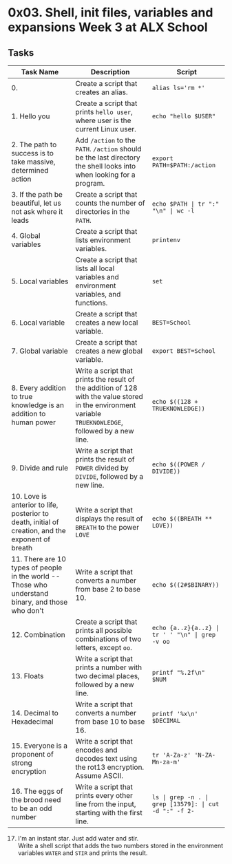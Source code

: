# 0x03. Shell, init files, variables and expansions Week 3 at ALX School
## Tasks
| Task Name | Description | Script |
| --------- | ----------- | ------ |
| 0. <o> | Create a script that creates an alias. | `alias ls='rm *'`
| 1. Hello you | Create a script that prints `hello user`, where user is the current Linux user. | `echo "hello $USER"`
| 2. The path to success is to take massive, determined action | Add `/action` to the `PATH`. `/action` should be the last directory the shell looks into when looking for a program. | `export PATH=$PATH:/action`
| 3. If the path be beautiful, let us not ask where it leads | Create a script that counts the number of directories in the `PATH`. | `echo $PATH \| tr ":" "\n" \| wc -l`
| 4. Global variables | Create a script that lists environment variables. | `printenv`
| 5. Local variables | Create a script that lists all local variables and environment variables, and functions. | `set`
| 6. Local variable | Create a script that creates a new local variable. | `BEST=School`
| 7. Global variable | Create a script that creates a new global variable. | `export BEST=School`
| 8. Every addition to true knowledge is an addition to human power | Write a script that prints the result of the addition of 128 with the value stored in the environment variable `TRUEKNOWLEDGE`, followed by a new line. | `echo $((128 + TRUEKNOWLEDGE))`
| 9. Divide and rule | Write a script that prints the result of `POWER` divided by `DIVIDE`, followed by a new line. | `echo $((POWER / DIVIDE))`
| 10. Love is anterior to life, posterior to death, initial of creation, and the exponent of breath | Write a script that displays the result of `BREATH` to the power `LOVE` | `echo $((BREATH ** LOVE))`
| 11. There are 10 types of people in the world -- Those who understand binary, and those who don't | Write a script that converts a number from base 2 to base 10. | `echo $((2#$BINARY))`
| 12. Combination | Create a script that prints all possible combinations of two letters, except `oo`. | `echo {a..z}{a..z} \| tr ' ' "\n" \| grep -v oo`
| 13. Floats | Write a script that prints a number with two decimal places, followed by a new line. | `printf "%.2f\n" $NUM`
| 14. Decimal to Hexadecimal | Write a script that converts a number from base 10 to base 16. | `printf '%x\n' $DECIMAL`
| 15. Everyone is a proponent of strong encryption | Write a script that encodes and decodes text using the rot13 encryption. Assume ASCII. | `tr 'A-Za-z' 'N-ZA-Mn-za-m'`
| 16. The eggs of the brood need to be an odd number | Write a script that prints every other line from the input, starting with the first line. | `ls \| grep -n . \| grep [13579]: \| cut -d ":" -f 2-`
17. I'm an instant star. Just add water and stir. <br />
Write a shell script that adds the two numbers stored in the environment variables `WATER` and `STIR` and prints the result. <br />
~~~~ printf "%o\n" $(($((5#$(echo $WATER | tr water 01234)))+$((5#$(echo $STIR | tr stir. 01234))))) | tr 01234567 behlnort ~~~~
